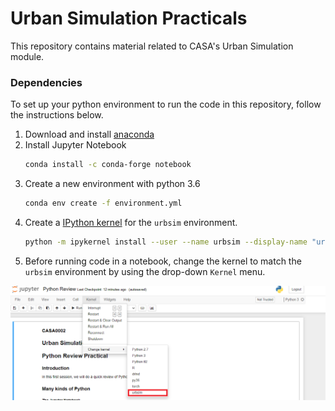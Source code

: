 # Urban Simulation Practicals

This repository contains material related to CASA's Urban Simulation module. 

### Dependencies 

To set up your python environment to run the code in this repository, follow the instructions below.

1. Download and install [anaconda](https://www.anaconda.com/)
2. Install Jupyter Notebook
    ```bash
    conda install -c conda-forge notebook
    ```
3. Create a new environment with python 3.6
    ```bash
    conda env create -f environment.yml 
    ```
4. Create a [IPython kernel](http://ipython.readthedocs.io/en/stable/install/kernel_install.html) for the `urbsim` environment.  
    ```bash
    python -m ipykernel install --user --name urbsim --display-name "urbsim"
    ```
5. Before running code in a notebook, change the kernel to match the `urbsim` environment by using the drop-down `Kernel` menu. 

![Kernel](kernel.png)
